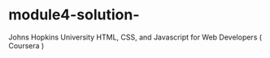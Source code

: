# module4-solution-
 Johns Hopkins University HTML, CSS, and Javascript for Web Developers ( Coursera )
